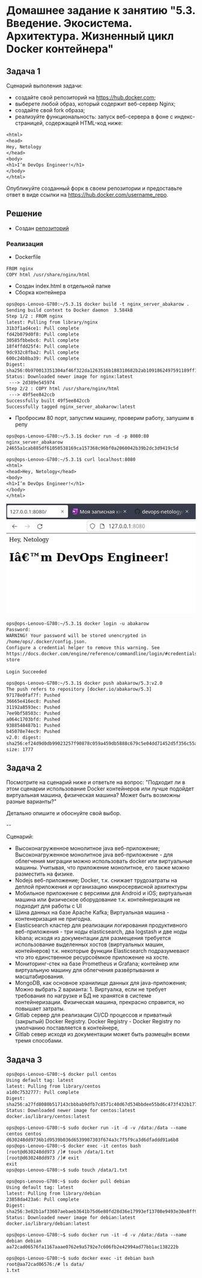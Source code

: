 # Домашнее задание к занятию "5.3. Введение. Экосистема. Архитектура. Жизненный цикл Docker контейнера"

## Задача 1

Сценарий выполения задачи:

- создайте свой репозиторий на https://hub.docker.com;
- выберете любой образ, который содержит веб-сервер Nginx;
- создайте свой fork образа;
- реализуйте функциональность:
запуск веб-сервера в фоне с индекс-страницей, содержащей HTML-код ниже:
```
<html>
<head>
Hey, Netology
</head>
<body>
<h1>I’m DevOps Engineer!</h1>
</body>
</html>
```
Опубликуйте созданный форк в своем репозитории и предоставьте ответ в виде ссылки на https://hub.docker.com/username_repo.
## Решение 
- Создан [репозиторий](https://hub.docker.com/repository/docker/abakarow/5.3) 
### Реализация 
- Dockerfile
````
FROM nginx
COPY html /usr/share/nginx/html
````
- Создан index.html в отдельной папке 
- Сборка контейнера 
````
ops@ops-Lenovo-G780:~/5.3.1$ docker build -t nginx_server_abakarow .
Sending build context to Docker daemon  3.584kB
Step 1/2 : FROM nginx
latest: Pulling from library/nginx
31b3f1ad4ce1: Pull complete 
fd42b079d0f8: Pull complete 
30585fbbebc6: Pull complete 
18f4ffdd25f4: Pull complete 
9dc932c8fba2: Pull complete 
600c24b8ba39: Pull complete 
Digest: sha256:0b970013351304af46f322da1263516b188318682b2ab1091862497591189ff1
Status: Downloaded newer image for nginx:latest
 ---> 2d389e545974
Step 2/2 : COPY html /usr/share/nginx/html
 ---> 49f5ee842ccb
Successfully built 49f5ee842ccb
Successfully tagged nginx_server_abakarow:latest

````
- Пробросим 80 порт, запустим машину, проверим работу, запушим в репу 

````
ops@ops-Lenovo-G780:~/5.3.1$ docker run -d -p 8080:80 nginx_server_abakarow
24655a1cab885df61050538169ca157368c96bf0a2060042b39b2dc3d9419c5d
````

````
ops@ops-Lenovo-G780:~/5.3.1$ curl localhost:8080
<html>
<head>Hey, Netology</head>
<body>
<h1>I’m DevOps Engineer!</h1>
</body>
</html>
````

![img.png](img.png)

````
ops@ops-Lenovo-G780:~/5.3.1$ docker login -u abakarow
Password: 
WARNING! Your password will be stored unencrypted in /home/ops/.docker/config.json.
Configure a credential helper to remove this warning. See
https://docs.docker.com/engine/reference/commandline/login/#credentials-store

Login Succeeded
````

````
ops@ops-Lenovo-G780:~/5.3.1$ docker push abakarow/5.3:v2.0 
The push refers to repository [docker.io/abakarow/5.3]
97178e0faf7f: Pushed 
36665e416ec8: Pushed 
31192a8593ec: Pushed 
7ee9bf58503c: Pushed 
a064c1703bfd: Pushed 
9388548487b1: Pushed 
b45078e74ec9: Pushed 
v2.0: digest: sha256:ef24d9d0db99023257f90878c059a459db5888c679c5e04dd71452d5f356c55a size: 1777

````
## Задача 2 
Посмотрите на сценарий ниже и ответьте на вопрос:
"Подходит ли в этом сценарии использование Docker контейнеров или лучше подойдет виртуальная машина, физическая машина? Может быть возможны разные варианты?"

Детально опишите и обоснуйте свой выбор.

--

Сценарий:

- Высоконагруженное монолитное java веб-приложение;
Высоконагруженное монолитное java веб-приложение - для облегчения миграции можно использовать docker или виртуальные машины.
Учитывая, что приложение монолитное, его также можно разместить на физике.
- Nodejs веб-приложение;
Docker, т.к. снижает трудозатраты на деплой приложения и организацию микросервисной архитектуры
- Мобильное приложение c версиями для Android и iOS;
виртуальная машина или физическое оборудование т.к. контейнеризация не подходит для работы с UI
- Шина данных на базе Apache Kafka;
Виртуальная машина - контенеризация не пригодна.
- Elasticsearch кластер для реализации логирования продуктивного веб-приложения - три ноды elasticsearch, два logstash и две ноды kibana;
исходя из документации для размещения требуется использование выделенных хостов (виртуальных машин, контейнеров) 
т.к. некоторые функции Elasticsearch подразумевают что это единственное ресурсоёмкое приложение на хосте.
- Мониторинг-стек на базе Prometheus и Grafana;
контейнер или виртуальную машину для облегчения развёртывания и масштабирования.
- MongoDB, как основное хранилище данных для java-приложения;
Можно выбрать 2 варианта: 1. Виртуалка, если не требует требования по нагрузке и БД не хранятся в системе контейнеризации. 
Физическая машина, прекрасно справится, но повышает затраты.
- Gitlab сервер для реализации CI/CD процессов и приватный (закрытый) Docker Registry.
Docker Registry - Docker Registry по умолчанию поставляется в контейнере, 
- Gitlab север исходя из документации может быть размещён всеми тремя способами.

## Задача 3
````
ops@ops-Lenovo-G780:~$ docker pull centos
Using default tag: latest
latest: Pulling from library/centos
a1d0c7532777: Pull complete 
Digest: sha256:a27fd8080b517143cbbbab9dfb7c8571c40d67d534bbdee55bd6c473f432b177
Status: Downloaded newer image for centos:latest
docker.io/library/centos:latest
````
````
ops@ops-Lenovo-G780:~$ sudo docker run -it -d -v /data:/data --name centos centos
d630248dd9736b1d9539b036d6539907303f674a3c7f5f9ca3d6dfaddd91a6b8
ops@ops-Lenovo-G780:~$ docker exec -it centos bash
[root@d630248dd973 /]# touch /data/1.txt
[root@d630248dd973 /]# exit
exit
ops@ops-Lenovo-G780:~$ sudo touch /data/1.txt
````

````
ops@ops-Lenovo-G780:~$ sudo docker pull debian 
Using default tag: latest
latest: Pulling from library/debian
23858da423a6: Pull complete 
Digest: sha256:3e82b1af33607aebaeb3641b75d6e80fd28d36e17993ef13708e9493e30e8ff9
Status: Downloaded newer image for debian:latest
docker.io/library/debian:latest
````

````
ops@ops-Lenovo-G780:~$ sudo docker run -it -d -v /data:/data --name debian debian
aa72cad06576fa1167aaae0762e9a5792e7c606fb2e42994ad77bb1ac138222b
````

````
ops@ops-Lenovo-G780:~$ sudo docker exec -it debian bash
root@aa72cad06576:/# ls data/
1.txt
````